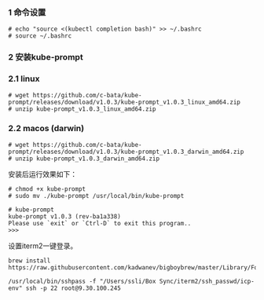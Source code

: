 

### 1 命令设置

```
# echo "source <(kubectl completion bash)" >> ~/.bashrc
# source ~/.bashrc
```

### 2 安装kube-prompt

### 2.1 linux

```
# wget https://github.com/c-bata/kube-prompt/releases/download/v1.0.3/kube-prompt_v1.0.3_linux_amd64.zip
# unzip kube-prompt_v1.0.3_linux_amd64.zip
```

### 2.2 macos (darwin)

```
# wget https://github.com/c-bata/kube-prompt/releases/download/v1.0.3/kube-prompt_v1.0.3_darwin_amd64.zip
# unzip kube-prompt_v1.0.3_darwin_amd64.zip
```

安装后运行效果如下：

```
# chmod +x kube-prompt
# sudo mv ./kube-prompt /usr/local/bin/kube-prompt

# kube-prompt
kube-prompt v1.0.3 (rev-ba1a338)
Please use `exit` or `Ctrl-D` to exit this program..
>>>
```

设置iterm2一键登录。

```
brew install https://raw.githubusercontent.com/kadwanev/bigboybrew/master/Library/Formula/sshpass.rb

/usr/local/bin/sshpass -f "/Users/ssli/Box Sync/iterm2/ssh_passwd/icp-env" ssh -p 22 root@9.30.100.245
```
